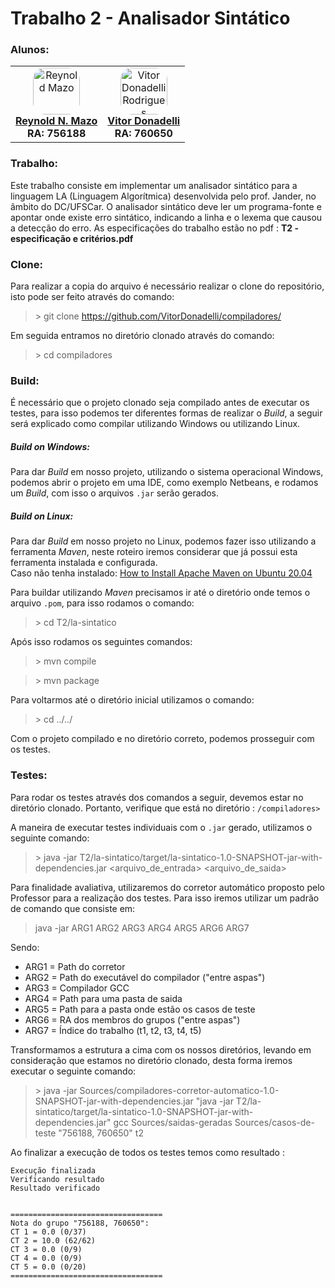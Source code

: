 # Trabalho 2 - Analisador Sintático

###   Alunos:
<table>
  <tr>
    <td align="center">
        <a href="#">
            <img style="border-radius: 25%" src="https://avatars.githubusercontent.com/u/37456066?v=4" width="75px;" alt="Reynold Mazo"/><br>
        <sub>
           <a href="https://github.com/reynold125"><b>Reynold N. Mazo</b></a><br>
           <b>RA: 756188</b>
        </sub>
      </a>
    </td>
    <td align="center">
      <a href="#">
        <img style="border-radius: 25%" src="https://avatars.githubusercontent.com/u/40279487?v=4" width="75px;" alt="Vitor Donadelli Rodrigues"/><br>
        <sub>
          <a href="https://github.com/VitorDonadelli"><b>Vitor Donadelli</b></a><br>
           <b>RA: 760650</b>
        </sub>
      </a>
    </td>
  </tr>
</table>

### Trabalho:
Este trabalho consiste em implementar um analisador sintático para a linguagem LA (Linguagem Algorítmica) desenvolvida pelo prof. Jander, no âmbito do DC/UFSCar. O analisador sintático deve ler um programa-fonte e apontar onde existe erro sintático, indicando a linha e o lexema que causou a detecção do erro.
As especificações do trabalho estão no pdf : **T2 - especificação e critérios.pdf**

### Clone:
Para realizar a copia do arquivo é  necessário realizar o clone do repositório, isto pode ser feito através do comando:
> \> git clone https://github.com/VitorDonadelli/compiladores/

Em seguida entramos no diretório clonado através do comando:
> \> cd compiladores

### Build:
É necessário que o projeto clonado seja compilado antes de executar os testes, para isso podemos ter diferentes formas de realizar o *Build*, a seguir será explicado como compilar utilizando Windows ou utilizando Linux.

#####  Build on Windows:
Para dar *Build* em nosso projeto, utilizando o sistema operacional Windows, podemos abrir o projeto em uma IDE, como exemplo Netbeans, e rodamos um *Build*, com isso o arquivos ```.jar``` serão gerados.

#####  Build on Linux:
Para dar *Build* em nosso projeto no Linux, podemos fazer isso utilizando a ferramenta *Maven*, neste roteiro iremos considerar que já possui esta ferramenta instalada e configurada.  
Caso não tenha instalado: [How to Install Apache Maven on Ubuntu 20.04](https://www.rosehosting.com/blog/how-to-install-apache-maven-on-ubuntu-20-04/)

Para buildar utilizando *Maven* precisamos ir até o diretório onde temos o arquivo ```.pom```, para isso rodamos o comando: 
> \> cd  T2/la-sintatico

Após isso rodamos os seguintes comandos:
> \> mvn compile  

>\> mvn package

Para voltarmos até o diretório inicial utilizamos o comando: 
>\> cd ../../

Com o projeto compilado e no diretório correto, podemos prosseguir com os testes.

### Testes:
Para rodar os testes através dos comandos a seguir, devemos estar no diretório clonado. Portanto, verifique que está no diretório : ```/compiladores>```

A maneira de executar testes individuais com o ```.jar``` gerado, utilizamos o seguinte comando: 

> \> java -jar T2/la-sintatico/target/la-sintatico-1.0-SNAPSHOT-jar-with-dependencies.jar <arquivo_de_entrada> <arquivo_de_saida>

Para finalidade avaliativa, utilizaremos do corretor automático proposto pelo Professor para a realização dos testes. Para isso iremos utilizar um padrão de comando que consiste em:

> java -jar ARG1 ARG2 ARG3 ARG4 ARG5 ARG6 ARG7  

Sendo:  
- ARG1 = Path do corretor
- ARG2 = Path do executável do compilador ("entre aspas") 
- ARG3 = Compilador GCC
- ARG4 = Path para uma pasta de saida
- ARG5 = Path para a pasta onde estão os casos de teste
- ARG6 = RA dos membros do grupos ("entre aspas") 
- ARG7 = Índice do trabalho (t1, t2, t3, t4, t5) 

Transformamos a estrutura a cima com os nossos diretórios, levando em consideração que estamos no diretório clonado, desta forma iremos executar o seguinte comando: 
> \> java -jar Sources/compiladores-corretor-automatico-1.0-SNAPSHOT-jar-with-dependencies.jar "java -jar T2/la-sintatico/target/la-sintatico-1.0-SNAPSHOT-jar-with-dependencies.jar" gcc Sources/saidas-geradas Sources/casos-de-teste "756188, 760650" t2

Ao finalizar a execução de todos os testes temos como resultado : 
```
Execução finalizada
Verificando resultado
Resultado verificado


==================================
Nota do grupo "756188, 760650":
CT 1 = 0.0 (0/37)
CT 2 = 10.0 (62/62)
CT 3 = 0.0 (0/9)
CT 4 = 0.0 (0/9)
CT 5 = 0.0 (0/20)
==================================
```
